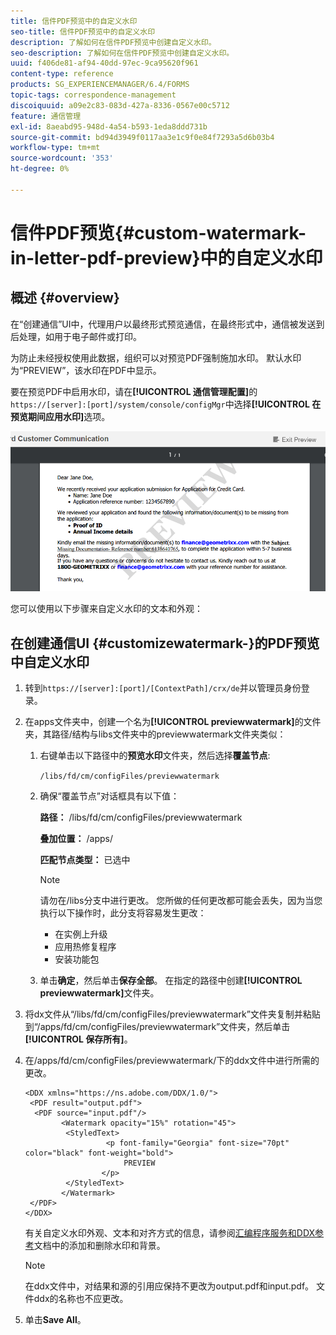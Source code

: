 ```yaml
---
title: 信件PDF预览中的自定义水印
seo-title: 信件PDF预览中的自定义水印
description: 了解如何在信件PDF预览中创建自定义水印。
seo-description: 了解如何在信件PDF预览中创建自定义水印。
uuid: f406de81-af94-40dd-97ec-9ca95620f961
content-type: reference
products: SG_EXPERIENCEMANAGER/6.4/FORMS
topic-tags: correspondence-management
discoiquuid: a09e2c83-083d-427a-8336-0567e00c5712
feature: 通信管理
exl-id: 8aeabd95-948d-4a54-b593-1eda8ddd731b
source-git-commit: bd94d3949f0117aa3e1c9f0e84f7293a5d6b03b4
workflow-type: tm+mt
source-wordcount: '353'
ht-degree: 0%

---
```


# 信件PDF预览{#custom-watermark-in-letter-pdf-preview}中的自定义水印

## 概述 {#overview}

在“创建通信”UI中，代理用户以最终形式预览通信，在最终形式中，通信被发送到后处理，如用于电子邮件或打印。

为防止未经授权使用此数据，组织可以对预览PDF强制施加水印。 默认水印为“PREVIEW”，该水印在PDF中显示。

要在预览PDF中启用水印，请在&#x200B;**[!UICONTROL 通信管理配置]**&#x200B;的`https://[server]:[port]/system/console/configMgr`中选择&#x200B;**[!UICONTROL 在预览期间应用水印]**&#x200B;选项。

![默认水印](assets/default-watermark.png)

您可以使用以下步骤来自定义水印的文本和外观：

## 在创建通信UI {#customizewatermark-}的PDF预览中自定义水印

1. 转到`https://[server]:[port]/[ContextPath]/crx/de`并以管理员身份登录。
1. 在apps文件夹中，创建一个名为&#x200B;**[!UICONTROL previewwatermark]**&#x200B;的文件夹，其路径/结构与libs文件夹中的previewwatermark文件夹类似：

   1. 右键单击以下路径中的**预览水印**文件夹，然后选择&#x200B;**覆盖节点**:

      `/libs/fd/cm/configFiles/previewwatermark`

   1. 确保“覆盖节点”对话框具有以下值：

      **路径：** /libs/fd/cm/configFiles/previewwatermark

      **叠加位置：** /apps/

      **匹配节点类型：** 已选中

      >[!NOTE]
      >
      >请勿在/libs分支中进行更改。 您所做的任何更改都可能会丢失，因为当您执行以下操作时，此分支将容易发生更改：
      >
      >* 在实例上升级
      >* 应用热修复程序
      >* 安装功能包


   1. 单击&#x200B;**确定**，然后单击&#x200B;**保存全部**。 在指定的路径中创建&#x200B;**[!UICONTROL previewwatermark]**&#x200B;文件夹。

1. 将dx文件从“/libs/fd/cm/configFiles/previewwatermark”文件夹复制并粘贴到“/apps/fd/cm/configFiles/previewwatermark”文件夹，然后单击&#x200B;**[!UICONTROL 保存所有]**。
1. 在/apps/fd/cm/configFiles/previewwatermark/下的ddx文件中进行所需的更改。

   ```
   <DDX xmlns="https://ns.adobe.com/DDX/1.0/">
    <PDF result="output.pdf">
     <PDF source="input.pdf"/>
           <Watermark opacity="15%" rotation="45">
            <StyledText>
                     <p font-family="Georgia" font-size="70pt" color="black" font-weight="bold">
                         PREVIEW
                    </p>
            </StyledText>
           </Watermark>
    </PDF>
   </DDX>
   ```

   有关自定义水印外观、文本和对齐方式的信息，请参阅[汇编程序服务和DDX参考](https://help.adobe.com/en_US/livecycle/11.0/ddxRef.pdf)文档中的添加和删除水印和背景。

   >[!NOTE]
   >
   >在ddx文件中，对结果和源的引用应保持不更改为output.pdf和input.pdf。 文件ddx的名称也不应更改。

1. 单击&#x200B;**Save All**。
